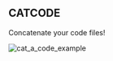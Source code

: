 ## CATCODE

Concatenate your code files!

![cat_a_code_example](https://user-images.githubusercontent.com/91450942/183003667-3c0447e4-7553-473d-b831-49665a876516.gif)
